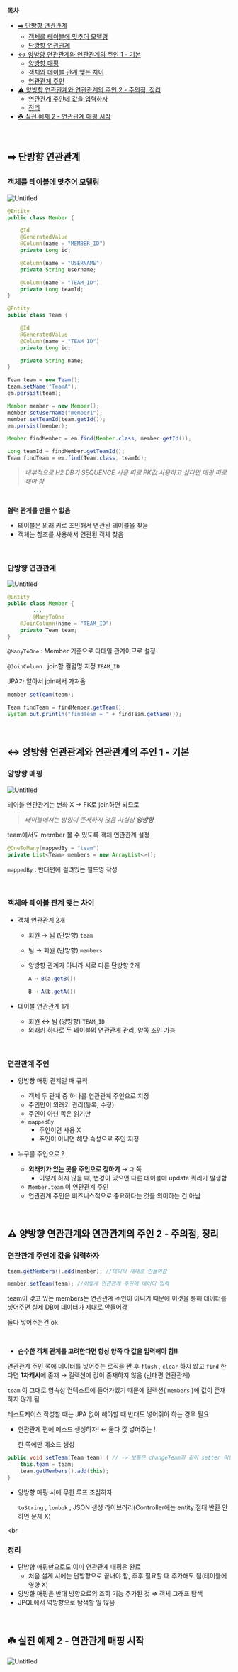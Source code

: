 **목차**
- [➡️ 단방향 연관관계](#️-단방향-연관관계)
  - [객체를 테이블에 맞추어 모델링](#객체를-테이블에-맞추어-모델링)
  - [단방향 연관관계](#단방향-연관관계)
- [↔️ 양방향 연관관계와 연관관계의 주인 1 - 기본](#️양방향-연관관계와-연관관계의-주인-1---기본)
  - [양방향 매핑](#양방향-매핑)
  - [객체와 테이블 관계 맺는 차이](#객체와-테이블-관계-맺는-차이)
  - [연관관계 주인](#연관관계-주인)
- [⚠️ 양방향 연관관계와 연관관계의 주인 2 - 주의점, 정리](#️양방향-연관관계와-연관관계의-주인-2---주의점-정리)
  - [연관관계 주인에 값을 입력하자](#연관관계-주인에-값을-입력하자)
  - [정리](#정리)
- [☘️ 실전 예제 2 - 연관관계 매핑 시작](#️실전-예제-2---연관관계-매핑-시작)

<br>

## ➡️ 단방향 연관관계

### 객체를 테이블에 맞추어 모델링

![Untitled](/img/jpa_basic/section5/table.png)

```java
@Entity
public class Member {

    @Id
    @GeneratedValue
    @Column(name = "MEMBER_ID")
    private Long id;

    @Column(name = "USERNAME")
    private String username;

    @Column(name = "TEAM_ID")
    private Long teamId;
}
```

```java
@Entity
public class Team {

    @Id
    @GeneratedValue
    @Column(name = "TEAM_ID")
    private Long id;

    private String name;
}
```

```java
Team team = new Team();
team.setName("TeamA");
em.persist(team);

Member member = new Member();
member.setUsername("member1");
member.setTeamId(team.getId());
em.persist(member);

Member findMember = em.find(Member.class, member.getId());

Long teamId = findMember.getTeamId();
Team findTeam = em.find(Team.class, teamId);
```

> *내부적으로 H2 DB가 SEQUENCE 사용
따로 PK값 사용하고 싶다면 매핑 따로 해야 함*
> 

<br>

**협력 관계를 만들 수 없음**

- 테이블은 외래 키로 조인해서 연관된 테이블을 찾음
- 객체는 참조를 사용해서 연관된 객체 찾음

<br>

### 단방향 연관관계

![Untitled](/img/jpa_basic/section5/oneway.png)

```java
@Entity
public class Member {
		...
		@ManyToOne
    @JoinColumn(name = "TEAM_ID")
    private Team team;
}
```

`@ManyToOne` : Member 기준으로 다대일 관계이므로 설정

`@JoinColumn` : join할 컬럼명 지정 `TEAM_ID` 

JPA가 알아서 join해서 가져옴

```java
member.setTeam(team);

Team findTeam = findMember.getTeam();
System.out.println("findTeam = " + findTeam.getName());
```

<br>

## ↔️ 양방향 연관관계와 연관관계의 주인 1 - 기본

### 양방향 매핑

![Untitled](/img/jpa_basic/section5/twoway.png)

테이블 연관관계는 변화 X → FK로 join하면 되므로

> *테이블에서는 방향이 존재하지 않음 사실상 **양방향***
> 

team에서도 member 볼 수 있도록 객체 연관관계 설정

```java
@OneToMany(mappedBy = "team")
private List<Team> members = new ArrayList<>();
```

`mappedBy` : 반대편에 걸려있는 필드명 작성

<br>

### 객체와 테이블 관계 맺는 차이

- 객체 연관관계 2개
    - 회원 → 팀 (단방향) `team`
    - 팀 → 회원 (단방향) `members`
    - 양방향 관계가 아니라 서로 다른 단방향 2개
        
        ```java
        A → B(a.getB())
        
        B → A(b.getA())
        ```
        
- 테이블 연관관계 1개
    - 회원 ↔ 팀 (양방향) `TEAM_ID`
    - 외래키 하나로 두 테이블의 연관관계 관리, 양쪽 조인 가능
    
<br>

### 연관관계 주인

- 양방향 매핑 관계일 때 규칙
    - 객체 두 관계 중 하나를 연관관계 주인으로 지정
    - 주인만이 외래키 관리(등록, 수정)
    - 주인이 아닌 쪽은 읽기만
    - `mappedBy`
        - 주인이면 사용 X
        - 주인이 아니면 해당 속성으로 주인 지정

- 누구를 주인으로 ?
    - **외래키가 있는 곳을 주인으로 정하기** → `다` 쪽
        - 이렇게 하지 않을 때, 변경이 있으면 다른 테이블에 update 쿼리가 발생함
    - `Member.team` 이 연관관계 주인
    - 연관관계 주인은 비즈니스적으로 중요하다는 것을 의미하는 건 아님

<br>

## ⚠️ 양방향 연관관계와 연관관계의 주인 2 - 주의점, 정리

### 연관관계 주인에 값을 입력하자

```java
team.getMembers().add(member); //데이터 제대로 안들어감

member.setTeam(team); //이렇게 연관관계 주인에 데이터 입력
```

team이 갖고 있는 members는 연관관계 주인이 아니기 때문에 이것을 통해 데이터를 넣어주면 실제 DB에 데이터가 제대로 안들어감

둘다 넣어주는건 ok

<br>

- **순수한 객체 관계를 고려한다면 항상 양쪽 다 값을 입력해야 함!!**

연관관계 주인 쪽에 데이터를 넣어주는 로직을 짠 후 `flush` , `clear` 하지 않고 `find` 한다면 **1차캐시**에 존재 → 컬렉션에 값이 존재하지 않음 (반대편 연관관계)

`team` 이 그대로 영속성 컨텍스트에 들어가있기 때문에 컬렉션( `members` )에 값이 존재하지 않게 됨 

테스트케이스 작성할 때는 JPA 없이 해야할 때 반대도 넣어줘야 하는 경우 필요

- 연관관계 편에 메소드 생성하자! ← 둘다 값 넣어주는 !
    
    한 쪽에만 메소드 생성 
    

```java
public void setTeam(Team team) { // -> 보통은 changeTeam과 같이 setter 이름 사용 X
    this.team = team;
    team.getMembers().add(this);
}
```

- 양방향 매핑 시에 무한 루프 조심하자
    
    `toString` , `lombok` , JSON 생성 라이브러리(Controller에는 entity 절대 반환 안하면 문제 X)
    
<br

### 정리

- 단방향 매핑만으로도 이미 연관관계 매핑은 완료
    - 처음 설계 시에는 단방향으로 끝내야 함, 추후 필요할 때 추가해도 됨(테이블에 영향 X)
- 양방햔 매핑은 반대 방향으로의 조회 기능 추가된 것 ⇒ 객체 그래프 탐색
- JPQL에서 역방향으로 탐색할 일 많음

<br>

## ☘️ 실전 예제 2 - 연관관계 매핑 시작

![Untitled](/img/jpa_basic/section5/example.png)